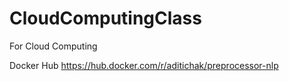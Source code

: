 # CloudComputingClass
For Cloud Computing

Docker Hub
https://hub.docker.com/r/aditichak/preprocessor-nlp
